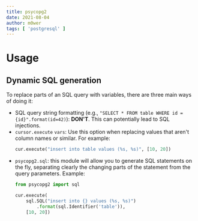 ```yaml
---
title: psycopg2
date: 2021-08-04
author: m0wer
tags: [ 'postgresql' ]
---
```


# Usage

## Dynamic SQL generation

To replace parts of an SQL query with variables, there are three main ways of
doing it:

  * SQL query string formatting
    (e.g., `"SELECT * FROM table WHERE id = {id}".format(id=42)`): **DON'T**.
    This can potentially lead to SQL injections.
  * `cursor.execute` `vars`: Use this option when replacing values that aren't
    column names or similar. For example:
    ```python
    cur.execute("insert into table values (%s, %s)", [10, 20])
    ```
  * `psycopg2.sql`: this module will allow you to generate SQL statements on
    the fly, separating clearly the changing parts of the statement from the
    query parameters. Example:
    ```python
    from psycopg2 import sql

    cur.execute(
        sql.SQL("insert into {} values (%s, %s)")
            .format(sql.Identifier('table')),
        [10, 20])
    ```
